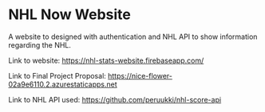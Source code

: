 # NHL Now Website
A website to designed with authentication and NHL API to show information
regarding the NHL.

Link to website:
https://nhl-stats-website.firebaseapp.com/

Link to Final Project Proposal:
https://nice-flower-02a9e6110.2.azurestaticapps.net

Link to NHL API used:
https://github.com/peruukki/nhl-score-api
